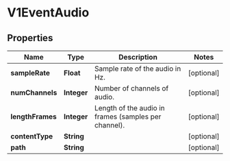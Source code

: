 

# V1EventAudio

## Properties

Name | Type | Description | Notes
------------ | ------------- | ------------- | -------------
**sampleRate** | **Float** | Sample rate of the audio in Hz. |  [optional]
**numChannels** | **Integer** | Number of channels of audio. |  [optional]
**lengthFrames** | **Integer** | Length of the audio in frames (samples per channel). |  [optional]
**contentType** | **String** |  |  [optional]
**path** | **String** |  |  [optional]



